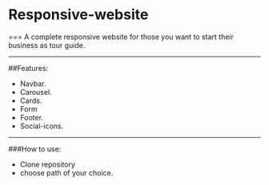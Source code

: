 # Responsive-website
===
A complete responsive website for those you want to start their business as tour guide.

---
##Features:
* Navbar.
* Carousel.
* Cards.
* Form
* Footer.
* Social-icons.
---

###How to use:
* Clone repository
* choose path of your choice.

